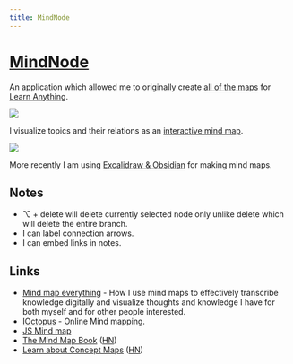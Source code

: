 ```yaml
---
title: MindNode
---
```


# [MindNode](https://mindnode.com/)

An application which allowed me to originally create [all of the maps](https://www.dropbox.com/sh/df7lxpsizx0ukd7/AAAUZzX55vnfZMqTRuhzJbWwa?dl=0) for [Learn Anything](https://learn-anything.xyz).

![](https://raw.githubusercontent.com/learn-anything/2017-release/master/media/header.png)

I visualize topics and their relations as an [interactive mind map](https://my.mindnode.com/fFxApNMuV2GmAzkBYxcD5quSFBM5wevdSMcRTz7H#1464.4,-1059.5,0).

![](https://i.imgur.com/3UXdzco.png)

More recently I am using [Excalidraw & Obsidian](https://www.zsolt.blog/2021/09/mind-mapping-with-excalidraw-in-obsidian.html) for making mind maps.

## Notes

- ⌥ + delete will delete currently selected node only unlike delete which will delete the entire branch.
- I can label connection arrows.
- I can embed links in notes.

## Links

- [Mind map everything](https://medium.com/@nikitavoloboev/mind-map-everything-d27670f70739) - How I use mind maps to effectively transcribe knowledge digitally and visualize thoughts and knowledge I have for both myself and for other people interested.
- [IOctopus](https://ioctopus.online/) - Online Mind mapping.
- [JS Mind map](https://github.com/madhank93/js-mindmap)
- [The Mind Map Book](https://www.2uo.de/Books/the-mind-map-book/) ([HN](https://news.ycombinator.com/item?id=30551922))
- [Learn about Concept Maps](https://cmap.ihmc.us/docs/learn.php) ([HN](https://news.ycombinator.com/item?id=30903140))
